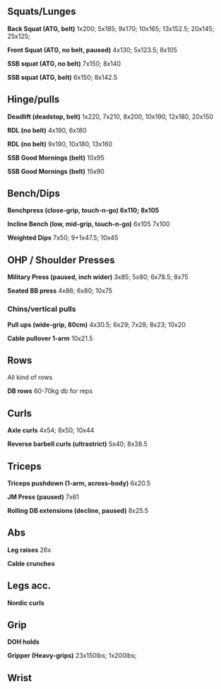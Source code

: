 ## Squats/Lunges

**Back Squat (ATG, belt)**
1x200; 5x185; 9x170; 10x165; 13x152.5; 20x145; 25x125;

**Front Squat (ATG, no belt, paused)**
4x130; 5x123.5; 8x105

**SSB squat (ATG, no belt)**
7x150; 8x140

**SSB squat (ATG, belt)**
6x150; 8x142.5

## Hinge/pulls

**Deadlift (deadstop, belt)** 1x220, 7x210, 8x200, 10x190, 12x180, 20x150 

**RDL (no belt)** 4x190, 6x180

**RDL (no belt)** 9x190, 10x180, 13x160 

**SSB Good Mornings (belt)** 10x95

**SSB Good Mornings (belt)** 15x90

## Bench/Dips

**Benchpress (close-grip, touch-n-go)
6x110; 8x105**

**Incline Bench (low, mid-grip, touch-n-go)**
6x105
7x100

**Weighted Dips**
7x50; 9+1x47.5; 10x45

## OHP / Shoulder Presses

**Military Press (paused, inch wider)** 3x85; 5x80; 6x78.5; 8x75

**Seated BB press**
4x86; 6x80; 10x75

### Chins/vertical pulls

**Pull ups (wide-grip, 80cm)** 4x30.5; 6x29; 7x28; 8x23; 10x20

**Cable pullover 1-arm** 10x21.5

## Rows
All kind of rows

**DB rows** 60-70kg db for reps

## Curls

**Axle curls**
4x54; 8x50; 10x44

**Reverse barbell curls (ultrastrict)** 5x40; 8x38.5


## Triceps

**Triceps pushdown (1-arm, across-body)**
6x20.5

**JM Press (paused)**
7x61

**Rolling DB extensions (decline, paused)**
8x25.5

## Abs

**Leg raises** 26x

**Cable crunches**

## Legs acc.

**Nordic curls**

## Grip

**DOH holds**

**Gripper (Heavy-grips)** 23x150lbs; 1x200lbs;

## Wrist


